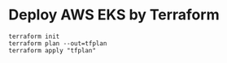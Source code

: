 # Deploy AWS EKS by Terraform

```
terraform init
terraform plan --out=tfplan
terraform apply "tfplan"
```
